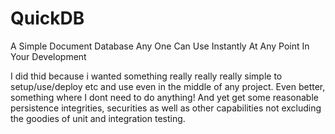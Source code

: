 QuickDB
==================

A Simple Document Database Any One Can Use Instantly At Any Point In Your Development



I did thid because i wanted something really really really simple to setup/use/deploy etc and use even in the middle of any project. Even better, something where I dont need to do anything! And yet get some reasonable persistence integrities, securities as well as other capabilities not excluding the goodies of unit and integration testing.
